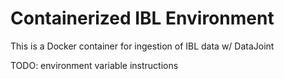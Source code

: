 # Containerized IBL Environment 

This is a Docker container for ingestion of IBL data w/ DataJoint

TODO: environment variable instructions
